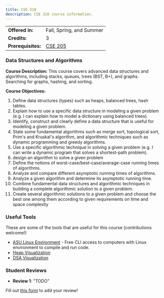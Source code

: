 ```yaml
---
title: CSE 310
description: CSE 310 course information.
---
```


|  |  |
|-----------|---------|
| **Offered in:** | Fall, Spring, and Summer |
| **Credits:** | 3 |
| **Prerequisites:** | [CSE 205](/guides/courses/cse-205) |


### Data Structures and Algorithms

**Course Description:** This course covers advanced data structures and algorithms, including stacks, queues, trees (BST, B+), and graphs. Searching for graphs, hashing, and sorting.

**Course Objectives:**
1. Define data structures (types) such as heaps, balanced trees, hash tables.
2. Explain how to use a specific data structure in modeling a given problem (e.g. I can explain how to
model a dictionary using balanced trees).
3. Identify, construct and clearly define a data structure that is useful for modeling a given problem.
4. State some fundamental algorithms such as merge sort, topological sort, Prim's and Kruskal's algorithm,
and algorithmic techniques such as dynamic programming and greedy algorithms.
5. Use a specific algorithmic technique in solving a given problem (e.g. I can write a dynamic program that
solves a shortest-path problem).
6. design an algorithm to solve a given problem
7. Define the notions of worst-case/best-case/average-case running times of algorithms.
8. Analyze and compare different asymptotic running times of algorithms.
9. Analyze a given algorithm and determine its asymptotic running time.
10. Combine fundamental data structures and algorithmic techniques in building a complete algorithmic
solution to a given problem.
11. Create several algorithmic solutions to a given problem and choose the best one among them according
to given requirements on time and space complexity

### Useful Tools
These are some of the tools that are useful for this course (contributions welcome!)
- [ASU Linux Environment](https://fpsluozi.github.io/Linux-Setup/) - Free CLI access to computers with Linux environment to compile and run code.
- [Heap Visualization](https://www.cs.usfca.edu/~galles/visualization/Heap.html)
- [DSA Visualization](https://www.cs.usfca.edu/~galles/visualization/Algorithms.html)

### Student Reviews

- **Review 1**: "TODO"

Fill out [this form](https://asusoda.notion.site/24447e6424688029a425ed9c535c44cf?pvs=105) to add your review!